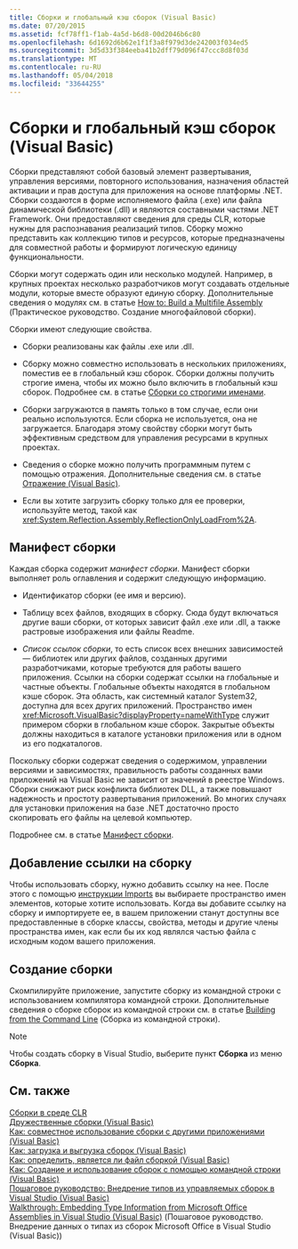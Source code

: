 ```yaml
---
title: Сборки и глобальный кэш сборок (Visual Basic)
ms.date: 07/20/2015
ms.assetid: fcf78ff1-f1ab-4a5d-b6d8-00d2046b6c80
ms.openlocfilehash: 6d1692d6b62e1f1f3a8f979d3de242003f034ed5
ms.sourcegitcommit: 3d5d33f384eeba41b2dff79d096f47ccc8d8f03d
ms.translationtype: MT
ms.contentlocale: ru-RU
ms.lasthandoff: 05/04/2018
ms.locfileid: "33644255"
---
```

# <a name="assemblies-and-the-global-assembly-cache-visual-basic"></a>Сборки и глобальный кэш сборок (Visual Basic)
Сборки представляют собой базовый элемент развертывания, управления версиями, повторного использования, назначения областей активации и прав доступа для приложения на основе платформы .NET. Сборки создаются в форме исполняемого файла (.exe) или файла динамической библиотеки (.dll) и являются составными частями .NET Framework. Они предоставляют сведения для среды CLR, которые нужны для распознавания реализаций типов. Сборку можно представить как коллекцию типов и ресурсов, которые предназначены для совместной работы и формируют логическую единицу функциональности.  
  
 Сборки могут содержать один или несколько модулей. Например, в крупных проектах несколько разработчиков могут создавать отдельные модули, которые вместе образуют единую сборку. Дополнительные сведения о модулях см. в статье [How to: Build a Multifile Assembly](../../../../framework/app-domains/how-to-build-a-multifile-assembly.md) (Практическое руководство. Создание многофайловой сборки).  
  
 Сборки имеют следующие свойства.  
  
-   Сборки реализованы как файлы .exe или .dll.  
  
-   Сборку можно совместно использовать в нескольких приложениях, поместив ее в глобальный кэш сборок. Сборки должны получить строгие имена, чтобы их можно было включить в глобальный кэш сборок. Подробнее см. в статье [Сборки со строгими именами](../../../../framework/app-domains/strong-named-assemblies.md).  
  
-   Сборки загружаются в память только в том случае, если они реально используются. Если сборка не используется, она не загружается. Благодаря этому свойству сборки могут быть эффективным средством для управления ресурсами в крупных проектах.  
  
-   Сведения о сборке можно получить программным путем с помощью отражения. Дополнительные сведения см. в статье [Отражение (Visual Basic)](../../../../visual-basic/programming-guide/concepts/reflection.md).  
  
-   Если вы хотите загрузить сборку только для ее проверки, используйте метод, такой как <xref:System.Reflection.Assembly.ReflectionOnlyLoadFrom%2A>.  
  
## <a name="assembly-manifest"></a>Манифест сборки  
 Каждая сборка содержит *манифест сборки*. Манифест сборки выполняет роль оглавления и содержит следующую информацию.  
  
-   Идентификатор сборки (ее имя и версию).  
  
-   Таблицу всех файлов, входящих в сборку. Сюда будут включаться другие ваши сборки, от которых зависит файл .exe или .dll, а также растровые изображения или файлы Readme.  
  
-   *Список ссылок сборки*, то есть список всех внешних зависимостей — библиотек или других файлов, созданных другими разработчиками, которые требуются для работы вашего приложения. Ссылки на сборки содержат ссылки на глобальные и частные объекты. Глобальные объекты находятся в глобальном кэше сборок. Эта область, как системный каталог System32, доступна для всех других приложений. Пространство имен <xref:Microsoft.VisualBasic?displayProperty=nameWithType> служит примером сборки в глобальном кэше сборок. Закрытые объекты должны находиться в каталоге установки приложения или в одном из его подкаталогов.  
  
 Поскольку сборки содержат сведения о содержимом, управлении версиями и зависимостях, правильность работы созданных вами приложений на Visual Basic не зависит от значений в реестре Windows. Сборки снижают риск конфликта библиотек DLL, а также повышают надежность и простоту развертывания приложений. Во многих случаях для установки приложения на базе .NET достаточно просто скопировать его файлы на целевой компьютер.  
  
 Подробнее см. в статье [Манифест сборки](../../../../framework/app-domains/assembly-manifest.md).  
  
## <a name="adding-a-reference-to-an-assembly"></a>Добавление ссылки на сборку  
 Чтобы использовать сборку, нужно добавить ссылку на нее. После этого с помощью [инструкции Imports](../../../../visual-basic/language-reference/statements/imports-statement-net-namespace-and-type.md) вы выбираете пространство имен элементов, которые хотите использовать. Когда вы добавите ссылку на сборку и импортируете ее, в вашем приложении станут доступны все предоставленные в сборке классы, свойства, методы и другие члены пространства имен, как если бы их код являлся частью файла с исходным кодом вашего приложения.  
  
## <a name="creating-an-assembly"></a>Создание сборки  
 Скомпилируйте приложение, запустите сборку из командной строки с использованием компилятора командной строки. Дополнительные сведения о сборке сборок из командной строки см. в статье [Building from the Command Line](../../../../visual-basic/reference/command-line-compiler/building-from-the-command-line.md) (Сборка из командной строки).  
  
> [!NOTE]
>  Чтобы создать сборку в Visual Studio, выберите пункт **Сборка** из меню **Сборка**.  
  
## <a name="see-also"></a>См. также  
 [Сборки в среде CLR](../../../../framework/app-domains/assemblies-in-the-common-language-runtime.md)  
 [Дружественные сборки (Visual Basic)](friend-assemblies.md)  
 [Как: совместное использование сборки с другими приложениями (Visual Basic)](how-to-share-an-assembly-with-other-applications.md)  
 [Как: загрузка и выгрузка сборок (Visual Basic)](how-to-load-and-unload-assemblies.md)  
 [Как: определить, является ли файл сборкой (Visual Basic)](how-to-determine-if-a-file-is-an-assembly.md)  
 [Как: Создание и использование сборок с помощью командной строки (Visual Basic)](how-to-create-and-use-assemblies-using-the-command-line.md)  
 [Пошаговое руководство: Внедрение типов из управляемых сборок в Visual Studio (Visual Basic)](walkthrough-embedding-types-from-managed-assemblies-in-vs.md)  
 [Walkthrough: Embedding Type Information from Microsoft Office Assemblies in Visual Studio (Visual Basic)](walkthrough-embedding-type-information-from-microsoft-office-assemblies-in-vs.md) (Пошаговое руководство. Внедрение данных о типах из сборок Microsoft Office в Visual Studio (Visual Basic))
